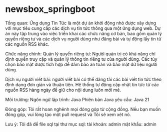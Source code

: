 ﻿# newsbox_springboot
Tổng quan:
Ứng dụng Tin Tức là một dự án khởi động nhỏ được xây dựng với mục tiêu cung cấp các dịch vụ tin tức thông qua một ứng dụng web. Dự án này tập trung vào việc triển khai các chức năng cơ bản, bao gồm quản lý quyền riêng tư và các dịch vụ người dùng như đăng bài và tự động lấy tin từ các nguồn RSS khác.

Chức năng chính:
Quản lý quyền riêng tư:
Người quản trị có khả năng chỉ định quyền truy cập và quản lý thông tin riêng tư của người dùng.
Các tùy chọn bảo mật được tích hợp để đảm bảo an toàn và bảo mật dữ liệu người dùng.

Dịch vụ người viết bài:
người viết bài có thể đăng tải các bài viết tin tức theo định dạng đơn giản và thuận tiện.
Hệ thống tự động cập nhật tin tức từ các nguồn RSS hàng ngày để giữ cho nội dung luôn mới mẻ.

Môi trường:
Ngôn ngữ lập trình: Java
Phiên bản Java yêu cầu: Java 21

Đóng góp:
Tôi rất hoan nghênh mọi đóng góp từ cộng đồng. Nếu bạn muốn đóng góp, vui lòng tạo một pull request và Tôi sẽ xem xét nó.

Lưu ý: Tôi đã để file sql tại thư mục sql:
tài khoản: admin
mật khẩu: admin

